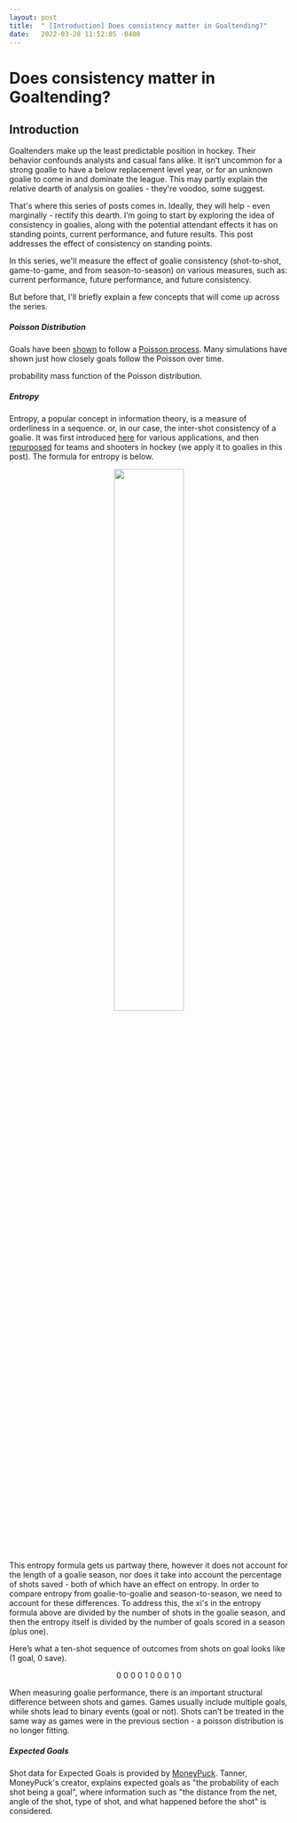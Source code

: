 ```yaml
---
layout: post
title:  " [Introduction] Does consistency matter in Goaltending?"
date:   2022-03-28 11:52:05 -0400
---
```

<h1> Does consistency matter in Goaltending? </h1>
<h2> Introduction </h2>
<p>
Goaltenders make up the least predictable position in hockey. Their behavior confounds analysts and casual fans alike. It isn’t uncommon for a strong goalie to have a below replacement level year, or for an unknown goalie to come in and dominate the league. This may partly explain the relative dearth of analysis on goalies - they're voodoo, some suggest.
</p>
<p>
That's where this series of posts comes in. Ideally, they will help - even marginally - rectify this dearth. I’m going to start by exploring the idea of consistency in goalies, along with the potential attendant effects it has on standing points, current performance, and future results. This post addresses the effect of consistency on standing points.
</p>
<p>
In this series, we'll measure the effect of goalie consistency (shot-to-shot, game-to-game, and from season-to-season) on various measures, such as: current performance, future performance, and future consistency.
</p>
<p>
But before that, I'll briefly explain a few concepts that will come up across the series.
</p>
<h5>Poisson Distribution</h5>
<p>
Goals have been <a href="http://www.hockeyanalytics.com/Research_files/Poisson_Toolbox.pdf">shown</a> to follow a <a href="https://en.wikipedia.org/wiki/Poisson_distribution">Poisson process</a>. Many simulations have shown just how closely goals follow the Poisson over time.
</p>
<p>
probability mass function of the Poisson distribution.
</p>
<h5>Entropy</h5>
<p>
Entropy, a popular concept in information theory, is a measure of orderliness in a sequence. or, in our case, the inter-shot consistency of a goalie. It was first introduced <a href="https://repository.upenn.edu/cgi/viewcontent.cgi?article=1081&context=statistics_papers">here</a> for various applications, and then <a href="https://github.com/namitanandakumar/Draft-Analysis/blob/master/Streakiness/VanHAC%202018.pdf">repurposed</a> for teams and shooters in hockey (we apply it to goalies in this post). The formula for entropy is below.
</p>
<p>
<div style="text-align: center"> 
<img src="https://spazznolo.github.io/figs/goalie-formula-entropy.png" width="50%" length="75"/>
</div>
</p>
<p>
This entropy formula gets us partway there, however it does not account for the length of a goalie season, nor does it take into account the percentage of shots saved - both of which have an effect on entropy. In order to compare entropy from goalie-to-goalie and season-to-season, we need to account for these differences. To address this, the xi's in the entropy formula above are divided by the number of shots in the goalie season, and then the entropy itself is divided by the number of goals scored in a season (plus one).
</p>


<p>
Here’s what a ten-shot sequence of outcomes from shots on goal looks like (1 goal, 0 save).
</p>
<p>
<div style="text-align: center">0 0 0 0 1 0 0 0 1 0</div>
</p>
<p>
When measuring goalie performance, there is an important structural difference between shots and games. Games usually include multiple goals, while shots lead to binary events (goal or not). Shots can’t be treated in the same way as games were in the previous section - a poisson distribution is no longer fitting. 
</p>



<h5>Expected Goals</h5>
<p>
Shot data for Expected Goals is provided by <a href="https://moneypuck.com/">MoneyPuck</a>. Tanner, MoneyPuck's creator, explains expected goals as "the probability of each shot being a goal", where information such as "the distance from the net, angle of the shot, type of shot, and what happened before the shot" is considered.
</p>




